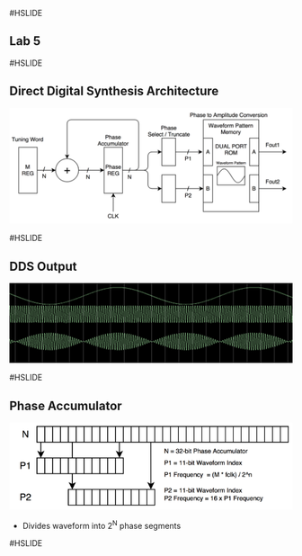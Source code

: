 #HSLIDE

## Lab 5

#HSLIDE

## Direct Digital Synthesis Architecture
![DDS Block Diagram](DDS_Block_Diagram.png)

#HSLIDE

## DDS Output

![DDS Waveform](DDS_Waveform.png)

#HSLIDE

## Phase Accumulator

![Phase Accumulator](Phase_Accumulator.png)

* Divides waveform into 2<sup>N</sup> phase segments

#HSLIDE

